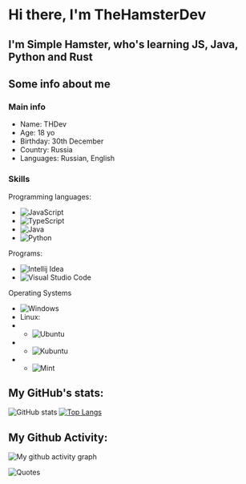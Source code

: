 # Hi there, I'm TheHamsterDev
## I'm Simple Hamster, who's learning JS, Java, Python and Rust

## Some info about me
### Main info
- Name: THDev
- Age: 18 yo
- Birthday: 30th December
- Country: Russia
- Languages: Russian, English

### Skills
Programming languages:
- ![JavaScript](https://img.shields.io/static/v1?label=&message=JavaScript&color=191919&style=for-the-badge&logo=JavaScript)
- ![TypeScript](https://img.shields.io/static/v1?label=&message=TypeScript&color=191919&style=for-the-badge&logo=TypeScript&logoColor=191919)
- ![Java](https://img.shields.io/static/v1?label=&message=Java&color=191919&style=for-the-badge&logo=Oracle&logoColor=FF6600)
- ![Python](https://img.shields.io/badge/python-191919?style=for-the-badge&logo=python&logoColor=ffdd54)

Programs:
- ![Intellij Idea](https://img.shields.io/static/v1?label=&message=IntelliJ+IDEA&color=191919&style=for-the-badge&logo=Intellij%20Idea&logoColor=ffffff)
- ![Visual Studio Code](https://img.shields.io/static/v1?label=&message=VSCode&color=191919&style=for-the-badge&logo=Visual+Studio+Code&logoColor=007ACC)

Operating Systems
- ![Windows](https://img.shields.io/static/v1?label=&message=Windows&color=191919&style=for-the-badge&logo=Windows&logoColor=007ACC)
- Linux:
- - ![Ubuntu](https://img.shields.io/static/v1?label=&message=Ubuntu&color=191919&style=for-the-badge&logo=Ubuntu&logoColor=FF6600)
- - ![Kubuntu](https://img.shields.io/static/v1?label=&message=Kubuntu&color=191919&style=for-the-badge&logo=Kubuntu&logoColor=0079C1)
- - ![Mint](https://img.shields.io/static/v1?label=&message=Linux+Mint&color=191919&style=for-the-badge&logo=Linux+Mint&logoColor=87CF3E)
## My GitHub's stats:
![GitHub stats](https://github-readme-stats.vercel.app/api?username=Andrew-Zex&theme=radical&show_icons=true&title_color=00FF00)  [![Top Langs](https://github-readme-stats.vercel.app/api/top-langs/?username=Andrew-Zex&layout=donut&theme=tokyonight)](https://github.com/anuraghazra/github-readme-stats)

## My Github Activity: 
![My github activity graph](https://github-readme-activity-graph.vercel.app/graph?username=Andrew-Zex&theme=react-dark)


![Quotes](https://quotes-github-readme.vercel.app/api?type=horizontal&theme=dark)
